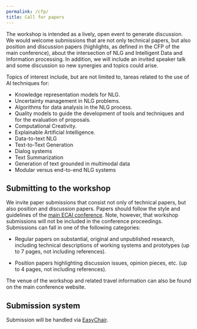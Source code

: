 ```yaml
---
permalink: /cfp/
title: Call for papers
---
```


The workshop is intended as a lively, open event to generate discussion. We would welcome submissions that are not only technical papers, but also position and discussion papers (highlights, as defined in the CFP of the main conference), about the intersection of NLG and Intelligent Data and Information processing. In addition, we will include an invited speaker talk and some discussion so new synergies and topics could arise.

Topics of interest include, but are not limited to, tareas related to the use of AI techniques for:

- Knowledge representation models for NLG.
- Uncertainty management in NLG problems.
- Algorithms for data analysis in the NLG process.
- Quality models to guide the development of tools and techniques and for the evaluation of proposals.
- Computational Creativity.
- Explainable Artificial Intelligence.
- Data-to-text NLG
- Text-to-Text Generation
- Dialog systems
- Text Summarization
- Generation of text grounded in multimodal data
- Modular versus end-to-end NLG systems


## Submitting to the workshop

We invite paper submissions that consist not only of technical papers, but also position and discussion papers. Papers should follow the style and guidelines of the [main ECAI conference](http://ecai2020.eu/call-for-papers/mainconference/). Note, however, that workshop submissions will not be included in the conference proceedings. Submissions can fall in one of the following categories:

- Regular papers on substantial, original and unpublished research, including technical descriptions of working systems and prototypes (up to 7 pages, not including references).

- Position papers highlighting discussion issues, opinion pieces, etc. (up to 4 pages, not including references).

The venue of the workshop and related travel information can also be found on the main conference website.

## Submission system

Submission will be handled via [EasyChair](https://easychair.org/conferences/?conf=intellang2020).
